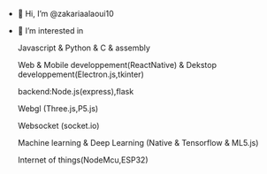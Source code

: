 - 👋 Hi, I’m @zakariaalaoui10
- 👀 I’m interested in

     Javascript & Python & C & assembly  
     
     Web & Mobile developpement(ReactNative) & Dekstop developpement(Electron.js,tkinter)
     
     backend:Node.js(express),flask

     Webgl (Three.js,P5.js)
     
     Websocket (socket.io)
     
     Machine learning & Deep Learning (Native & Tensorflow & ML5.js)
     
     Internet of things(NodeMcu,ESP32)
     
<!---
zakariaalaoui10/zakariaalaoui10 is a ✨ special ✨ repository because its `README.md` (this file) appears on your GitHub profile.
You can click the Preview link to take a look at your changes.
--->
